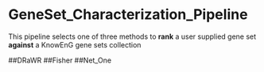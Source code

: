 # GeneSet_Characterization_Pipeline
This pipeline selects one of three methods to **rank** a user supplied gene set **against** a KnowEnG gene sets collection

##DRaWR
##Fisher
##Net_One

